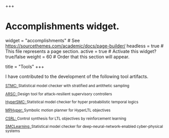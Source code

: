 +++
# Accomplishments widget.
widget = "accomplishments"  # See https://sourcethemes.com/academic/docs/page-builder/
headless = true  # This file represents a page section.
active = true  # Activate this widget? true/false
weight = 60  # Order that this section will appear.

title = "Tools"
+++

I have contributed to the development of the following tool artifacts.

<small>
<p>
<a href=https://nima-roohi.github.io/STMC/#/>
STMC: 
</a>
Statistical model checker with stratified and antithetic sampling
</p>


<p>
<a href=https://gitlab.oit.duke.edu/cpsl/arsc>
ARSC: 
</a>
Design tool for attack-resilient supervisory controllers
</p>


<p>
<a href=https://gitlab.oit.duke.edu/cpsl/hypersmc>
HyperSMC: 
</a>
Statistical model checker for hyper probabilistic temporal logics
</p>


<p>
<a href=https://gitlab.oit.duke.edu/cpsl/mphyper>
MPHyper: 
</a>
Symbolic motion planner for HyperLTL objectives
</p>


<p>
<a href=https://gitlab.oit.duke.edu/cpsl/csrl>
CSRL: 
</a>
Control synthesis for LTL objectives by reinforcement learning
</p>

<p>
<a href=https://gitlab.oit.duke.edu/cpsl/smclearning>
SMCLearning: 
</a>
Statistical model checker for deep-neural-network-enabled cyber-physical systems
</p>
</small>